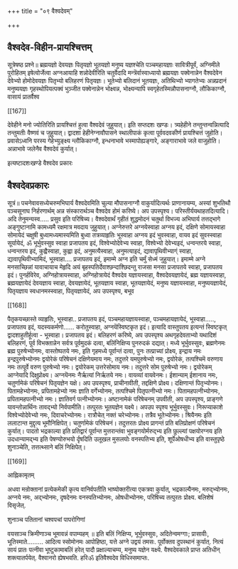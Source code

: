 +++
title = "०९ वैश्वदेवम्"

+++
## वैश्वदेव-विहीन-प्रायश्चित्तम्

सूत्रेषष्ठ प्रश्ने॥ ब्रह्मयज्ञो देवयज्ञः पितृयज्ञो भूतयज्ञो मनुष्य यज्ञश्चेति पञ्चमहायज्ञाः सावित्रीपूर्वं, अग्निमीले पुरोहितम् इषेत्वोर्जेत्वा अग्नआयाहि शन्नोदेवीरिति चतुर्वेदादि मन्त्रॆर्वास्वाध्यायो ब्रह्मयज्ञः पक्वेनान्नेन वैश्वदेवेन देवेभ्यो होमोदेवयज्ञः पितृभ्यो बलिहरणं पितृयज्ञः। भूतेभ्यो बलिदानं भूतयज्ञः, अतिथिभ्यो भ्यागतेभ्यः अन्नप्रदानं मनुष्ययज्ञः गृहस्थोपियत्पक्वं भुञ्जीत पक्वेनान्नेन भोक्ष्वन्न, भोक्ष्यन्यापि स्वगृहेतस्मिन्नौपासनाग्नौ, लौकिकाग्नौ, वासायं प्रातर्वैश्व  

[[167]]

देवेहीने मनो ज्योतिरिति प्रायश्चित्तं हुत्वा वैश्वदेवं जुहुयात्। इति सप्तदशः खण्डः। त्र्यहेहीने तन्तुन्तन्वन्नित्यादि तन्तुमतीः वैष्णवं च जुहुयात्। द्वादशा हेहीनेग्नावौपासने स्थालीपाकं कृत्वा पूर्ववदवकीर्ण प्रायश्चित्तं जुहोति। प्रवासेऽध्वनि परस्य गेहेभ्युङ्क्ष्य न्लौकिकाग्नौ, इन्धनाभावे भस्मापोह्यङ्गारे, अङ्गाराभावे जले वाजुहोति। अन्नाभावे जलेनैव वैश्वदेवं कुर्यात्। 

इत्यष्टादशःखण्डे वैश्वदेव प्रकारः 

## वैश्वदेवप्रकारः 

सूत्रं॥ पचनेवावसध्येचरुमभिघार्य वैश्वदेवमिति चुल्या मौपासनाग्नौ वाकुर्यादित्यर्थः प्राणानायम्य, अस्यां शुभतिथौ पञ्चसूनाघ निर्हरणार्थम् अन्न संस्कारार्थञ्च वैश्वदेव होमं करिष्ये। अप उपस्पृश्य। परिस्तीर्ययथाहतदित्यादि। अदि तेनुमन्यस्व..... प्रसुव इति परिषिच्य। वैश्वदेवार्थं गृहीतं शुद्धमोदनं चतुर्था विभज्य अभिघार्य तत्तद्भागे अङ्गुष्टानामि कामध्यमै रक्षमात्र मवदाय जुहुयात्। अग्नेरुत्तरे अग्नयेस्वाहा अग्नय इदं, दक्षिणे सोमायस्वाहा सोमायेदं चक्षुषी बुध्वामध्यमास्यमिति बुध्वा तत्रव्याहृतिः भूस्वाहा अग्नय इदं भुवस्वाहा, वायव इदं सुवस्स्वाहा सूर्यायेदं, ॐ भूर्भुवस्सुव स्वाहा प्रजापतय इदं, विश्वेभ्योदेवेभ्य स्वाहा, विश्वेभ्यो देवेभ्यइदं, धन्वन्तरये स्वाहा, धन्वन्तरय इदं, कुह्वैस्वाहा, कुह्वा इदं, अनुमत्यैस्वाहा, अनुमत्याइदं, द्यावापृथिवीभ्याग्ं स्वाहा, द्यावापृथिवीभ्यामिदं, भूस्वाहा.... प्रजापतय इदं, इमाम्मे अग्न इति चर्मुं सेध्मं जुहुयात्। इमाम्मे अग्ने मनसाच्छिन्नां यावाचायाच मेहृदि अयं बृहस्पतिर्देवाश्छन्दाश्छिदन्तु राजसा मनसा प्रजापतये स्वाहा, प्रजापतय इदं। पुनर्हविरेव, अग्निहोत्रायस्वाहा, अग्निहोत्रायेदं वैश्वदेव यज्ञायस्वाहा, वैश्वदेवयज्ञायेदं, ब्रह्म यज्ञायस्वाहा, ब्रह्मयज्ञायेदं देवयज्ञाय स्वाहा, देवयज्ञायेदं, भूतयज्ञाय स्वाहा, भूतयज्ञायेदं, मनुष्य यज्ञायस्वाहा, मनुष्ययज्ञायेदं, पितृयज्ञाय स्वधानमस्स्वाहा, पितृयज्ञायेदं, अप उपस्पृश्य, बभूव 

[[168]]

पैतृकयच्छास्ते व्याहृतिः, भूस्वाहा.. प्रजापतय इदं, पञ्चमहायज्ञायस्वाहा, पञ्चमहायज्ञायेदं, भूस्वाहा....., प्रजापतय इदं, यदस्यकर्मणो...... करोतुस्वाहा, अग्नयॆस्विष्टकृत इदं। इत्यादि वास्तुपतय इत्यन्तं स्विष्टकृत् द्वादशाहुतीर्हूत्वा - भूस्वाहा। प्रजापतय इदं। बलिहरणं करिष्ये, अप उपस्पृश्य अथगृहदेवताभ्यो यथादिशं बलिहरणं, पूर्व विभक्तान्नेन सर्वत्र पूर्वमुदकं दत्वा, बलिंनिक्षिप्य पुनरुदकं दद्यात्। मध्ये भूर्भुवस्सुवः, ब्रह्मणेनमः ब्रह्म पुरुषेभ्योनमः, वास्तोष्पतये नमः, इति गृहमध्ये पूर्वान्तं दत्वा, पुनः तत्प्राच्यां प्रोक्ष्य, इन्द्राय नमः इन्द्रपुरुषेभ्योनमः द्वयोरेकं परिषेचनं दक्षिणेयमाय नमः, तदुत्तरे यमपुरुषेभ्यो नमः, द्वयोरेकं, तत्पश्चिमॆ वरुणाय नमः तत्पूर्वे वरुण पुरुषेभ्यो नमः। द्वयोरेकम् उत्तरेसोमाय नमः। तदुत्तरे सोम पुरुषेभ्यो नमः। द्वयोरेकम् आग्नेयादि दिक्षुप्रोक्ष्य। अग्नयॆनमः नैर्ऋत्यां निर्ऋतये नमः। वायव्यां वायवेनमः। ईशान्याम् ईशानाय नमः, चतुर्णामेकं परिषेचनं पितृयज्ञेन यक्षे। अप उपस्पृश्य, प्राचीनावीती, तद्दक्षिणे प्रोक्ष्य। दक्षिणान्तं पितृभ्योनमः। पितामहेभ्योनमः, प्रपितामहेभ्यो नमः ज्ञाति वर्गेभ्योनमः, तत्पश्चिमे पितृपत्नीभ्यो नमः। पितामहपत्नीभ्योनमः, प्रपितामहपत्नीभ्यो नमः। ज्ञातिवर्ग पत्नीभ्योनमः। अष्टानामेकं परिषेचनम् उपवीती, अप उपस्पृश्य, प्राङ्गणे यावन्तोन्नार्थिनः तावद्भ्यो निर्वपामीति। तत्पुरतः भूतयज्ञेन यक्ष्ये। अपउप स्पृश्य भूर्भुवस्सुवः। निरूप्याकाशे विश्वेभ्योदेवेभ्यो नमः, दिवाचरेभ्योनमः। रात्रौचेत् नक्तं चरेभ्योनमः। तत्रैव भूतेभ्योनमः। श्रियैनमः इति ललाटान्त मुद्दृत्य भूमौनिक्षिपेत्। चतुर्णामेकं परिषेचनं। तदुत्तरतः प्रोक्ष्य प्रागन्तं प्रति बलिप्रोक्षणं परिषेचनं कुर्यात्। पादतो भद्रकाल्या इति प्रतिद्वारं पूर्वान्त मुत्तरान्तंवा भुवङ्गयोर्मरुद्भ्य इति छुल्ल्यां पक्षयोरग्नय इति उदधान्यामद्भ्य इति पेषण्योरुभयो र्दृषदिति उलूखल मुसलयोः वनस्पतिभ्य इति, शूर्पेओषधीभ्य इति वास्तुपृष्ठे शुनाञ्चेति, तत्तत्थ्साने बलिं निक्षिपेत्। 

[[169]]

आह्निकामृतम् 

अधवा मन्रोक्तानां प्रत्येकमेकी कृत्य वानिर्वपतीति भाष्योक्तरीत्या एकत्रवा कुर्यात्, भद्रकाल्यैनमः, मरुद्भ्योनमः, अग्नये नमः, अद्भ्योनमः, दृषदेनमः वनस्पतिभ्योनमः, ओषधीभ्योनमः, परिषिच्य तत्पुरतः प्रोक्ष्य. बलिशेषं विसृजेत्. 

शुनाञ्च पतितानां चश्वपचां पापरोगिणां 

वयसाञ्च क्रिमीणाञ्च भूमावन्नं वपाम्यहम् ॥ इति बलिं निक्षिप्य, भूर्भुवस्सुवः, अदितेन्वमग्गाः; प्रासावीः, भूतिस्माते......... आदित्य स्सोमोनमः आपोहिष्ठा, यत्ते अग्ने उद्वयं तमसः. पूर्वोक्तव दुपस्थानं कुर्यात्. नित्यं सायं प्रातः पत्नीवा भूष्टुकामाबलिं हरेत् पादौ प्रक्षाल्याचम्य, मनुष्य यज्ञेन यक्ष्ये. वैश्वदेवकाले प्राप्त अतिधीन् शक्त्यातर्पयेत्. वैश्वानरो ह्येषभवति. हरिःॐ इतिवैश्वदेव विधिस्समाप्तः. 
